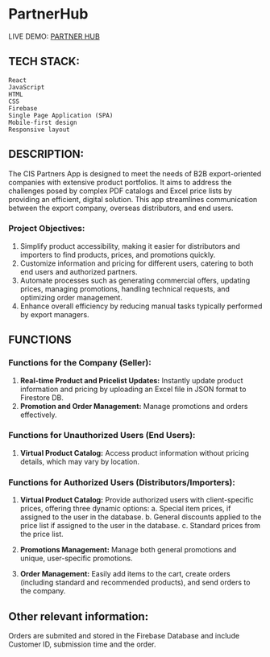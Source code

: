# PartnerHub 

LIVE DEMO: [PARTNER HUB](https://partner-hub.netlify.app/)

## **TECH STACK:**

    React
    JavaScript
    HTML
    CSS
    Firebase
    Single Page Application (SPA)
    Mobile-first design
    Responsive layout

## **DESCRIPTION:**

The CIS Partners App is designed to meet the needs of B2B export-oriented companies with extensive product portfolios. It aims to address the challenges posed by complex PDF catalogs and Excel price lists by providing an efficient, digital solution. This app streamlines communication between the export company, overseas distributors, and end users. 

### **Project Objectives:**

1. Simplify product accessibility, making it easier for distributors and importers to find products, prices, and promotions quickly.
2. Customize information and pricing for different users, catering to both end users and authorized partners.
3. Automate processes such as generating commercial offers, updating prices, managing promotions, handling technical requests, and optimizing order management.
4. Enhance overall efficiency by reducing manual tasks typically performed by export managers.

## **FUNCTIONS**

### **Functions for the Company (Seller):**

1. **Real-time Product and Pricelist Updates:** Instantly update product information and pricing by uploading an Excel file in JSON format to Firestore DB.
2. **Promotion and Order Management:** Manage promotions and orders effectively.

### **Functions for Unauthorized Users (End Users):**

1. **Virtual Product Catalog:** Access product information without pricing details, which may vary by location.

### **Functions for Authorized Users (Distributors/Importers):**

1. **Virtual Product Catalog:** Provide authorized users with client-specific prices, offering three dynamic options:
    a. Special item prices, if assigned to the user in the database.
    b. General discounts applied to the price list if assigned to the user in the database.
    c. Standard prices from the price list.

2. **Promotions Management:** Manage both general promotions and unique, user-specific promotions.

3. **Order Management:** Easily add items to the cart, create orders (including standard and recommended products), and send orders to the company.

## **Other relevant information:**

Orders are submited and stored in the Firebase Database and include Customer ID, submission time and the order.  
